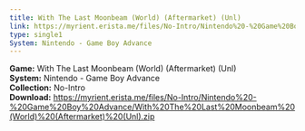 ```yaml
---
title: With The Last Moonbeam (World) (Aftermarket) (Unl)
link: https://myrient.erista.me/files/No-Intro/Nintendo%20-%20Game%20Boy%20Advance/With%20The%20Last%20Moonbeam%20(World)%20(Aftermarket)%20(Unl).zip
type: single1
System: Nintendo - Game Boy Advance
---
```

<b>Game:</b> With The Last Moonbeam (World) (Aftermarket) (Unl)<br>
<b>System:</b> Nintendo - Game Boy Advance<br>
<b>Collection:</b> No-Intro<br>
<b>Download:</b> https://myrient.erista.me/files/No-Intro/Nintendo%20-%20Game%20Boy%20Advance/With%20The%20Last%20Moonbeam%20(World)%20(Aftermarket)%20(Unl).zip